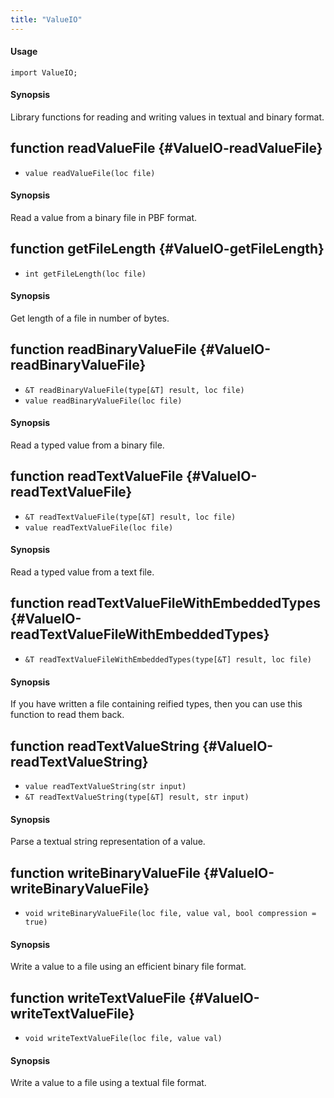 ```yaml
---
title: "ValueIO"
---
```


#### Usage

`import ValueIO;`


#### Synopsis

Library functions for reading and writing values in textual and binary format.


## function readValueFile {#ValueIO-readValueFile}

* ``value readValueFile(loc file)``


#### Synopsis

Read  a value from a binary file in PBF format.

## function getFileLength {#ValueIO-getFileLength}

* ``int getFileLength(loc file)``


#### Synopsis

Get length of a file in number of bytes.

## function readBinaryValueFile {#ValueIO-readBinaryValueFile}

* ``&T readBinaryValueFile(type[&T] result, loc file)``
* ``value readBinaryValueFile(loc file)``


#### Synopsis

Read a typed value from a binary file.

## function readTextValueFile {#ValueIO-readTextValueFile}

* ``&T readTextValueFile(type[&T] result, loc file)``
* ``value readTextValueFile(loc file)``


#### Synopsis

Read a typed value from a text file.

## function readTextValueFileWithEmbeddedTypes {#ValueIO-readTextValueFileWithEmbeddedTypes}

* ``&T readTextValueFileWithEmbeddedTypes(type[&T] result, loc file)``


#### Synopsis

If you have written a file containing reified types, then you can use this function
  to read them back.  

## function readTextValueString {#ValueIO-readTextValueString}

* ``value readTextValueString(str input)``
* ``&T readTextValueString(type[&T] result, str input)``


#### Synopsis

Parse a textual string representation of a value.

## function writeBinaryValueFile {#ValueIO-writeBinaryValueFile}

* ``void writeBinaryValueFile(loc file, value val, bool compression = true)``


#### Synopsis

Write a value to a file using an efficient binary file format.

## function writeTextValueFile {#ValueIO-writeTextValueFile}

* ``void writeTextValueFile(loc file, value val)``


#### Synopsis

Write a value to a file using a textual file format.


